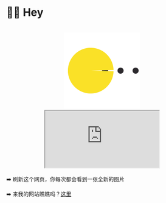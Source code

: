 
# 👋🏻 Hey
<div align="center">
	<br>
	<img src="https://raw.githubusercontent.com/Aniket965/Aniket965/master/pacman.svg?sanitize=true" width="200" height="200">
	<br>
<!--     	<img src="https://bingimages.herokuapp.com/unsplash1" width="800" height="400"> -->
	<iframe src="https://www.shaolongfei.com/"></iframe>
</div>

 ➡️  刷新这个网页，你每次都会看到一张全新的图片

 ➡️  来我的网站瞧瞧吗？[这里](https://www.shaolongfei.com)
